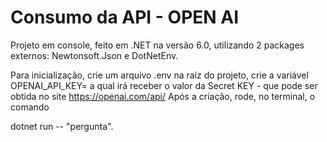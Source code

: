 # Consumo da API - OPEN AI

Projeto em console, feito em .NET na versão 6.0, utilizando 2 packages externos: Newtonsoft.Json e DotNetEnv.

Para inicialização, crie um arquivo .env na raíz do projeto, crie a variável OPENAI_API_KEY= a qual irá receber o valor da Secret KEY - que pode ser obtida no site https://openai.com/api/
Após a criação, rode, no terminal, o comando 

dotnet run -- "pergunta".

